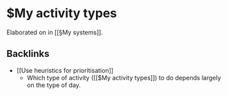 # $My activity types
Elaborated on in [[§My systems]].

## Backlinks
* [[Use heuristics for prioritisation]]
	* Which type of activity ([[$My activity types]]) to do depends largely on the type of day.

<!-- {BearID:FA5F0123-61BD-45AC-9DB7-6E6AA7DD0503-24213-00005439EB80073C} -->

